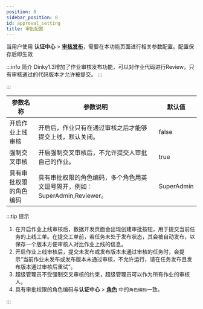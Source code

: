 ```yaml
---
position: 8
sidebar_position: 8
id: approval_setting
title: 审批配置
---
```



当用户使用 **认证中心** > **[审核发布](../../auth_center/approval)**，需要在本功能页面进行相关参数配置。配置保存后即生效

:::info 简介
Dinky1.3增加了作业审核发布功能，可以对作业代码进行Review，只有审核通过的代码版本才允许被提交。
:::

[//]: # (TODO : 审批配置图片 eg: https://github.com/user-attachments/assets/bf0e9994-ae1b-405f-b1c4-a984dcdbd922)
[//]: # (![approval_setting_dinky]&#40;https://github.com/user-attachments/assets/bf0e9994-ae1b-405f-b1c4-a984dcdbd922&#41;)

:::

| 参数名称        | 参数说明                                              | 默认值    |
|-------------|---------------------------------------------------|--------| 
| 开启作业上线审核| 开启后，作业只有在通过审核之后才能够提交上线，默认关闭。|false|
| 强制交叉审核| 开启强制交叉审核后，不允许提交人审批自己的作业。|true|
| 具有审批权限的角色编码| 具有审批权限的角色编码，多个角色用英文逗号隔开，例如：SuperAdmin,Reviewer。   |SuperAdmin|

:::tip 提示

1. 在开启作业上线审核后，数据开发页面会出现创建审批按钮，用于提交当前任务的上线工单。在提交工单前，若任务未处于发布状态，其会被自动发布，以保存一个版本方便审核人对比作业上线的信息。
2. 开启作业上线审核后，提交未发布或发布版本未通过审核的任务时，会提示“当前作业未发布或发布版本未通过审核，不允许运行，请在任务发布且发布版本通过审核后重试”。
3. 超级管理员不受强制交叉审核的约束，超级管理员可以作为所有作业的审核人。
4. 具有审批权限的角色编码与**认证中心** > **[角色](../../auth_center/role)** 中的`角色编码`一致。

:::
